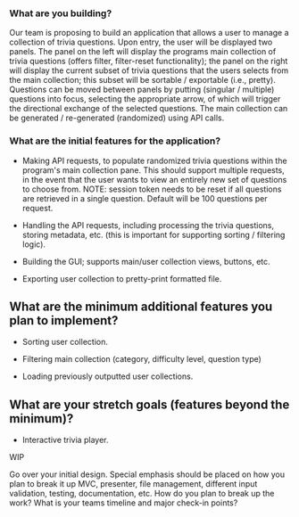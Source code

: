 ### What are you building?

Our team is proposing to build an application that allows a user to manage a collection of trivia questions. Upon entry, the user will be displayed two panels. The panel on the left will display the programs main collection of trivia questions (offers filter, filter-reset functionality); the panel on the right will display the current subset of trivia questions that the users selects from the main collection; this subset will be sortable / exportable (i.e., pretty). Questions can be moved between panels by putting (singular / multiple) questions into focus, selecting the appropriate arrow, of which will trigger the directional exchange of the selected questions. The main collection can be generated / re-generated (randomized) using API calls.

### What are the initial features for the application?

- Making API requests, to populate randomized trivia questions within the program's main collection pane. This should support multiple requests, in the event that the user wants to view an entirely new set of questions to choose from. NOTE: session token needs to be reset if all questions are retrieved in a single question. Default will be 100 questions per request.

- Handling the API requests, including processing the trivia questions, storing metadata, etc. (this is important for supporting sorting / filtering logic).

- Building the GUI; supports main/user collection views, buttons, etc.

- Exporting user collection to pretty-print formatted file.

## What are the minimum additional features you plan to implement?

- Sorting user collection.

- Filtering main collection (category, difficulty level, question type)

- Loading previously outputted user collections.

## What are your stretch goals (features beyond the minimum)?

- Interactive trivia player.

WIP

Go over your initial design.
Special emphasis should be placed on how you plan to break it up
MVC, presenter, file management, different input validation, testing, documentation, etc.
How do you plan to break up the work?
What is your teams timeline and major check-in points?